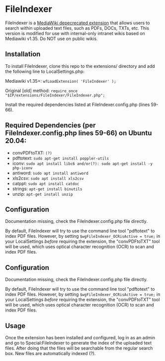 # FileIndexer

FileIndexer is a [MediaWiki depecrecated extension](https://www.mediawiki.org/wiki/Extension_talk:FileIndexer#Security) that allows users to search within uploaded text files, such as PDFs, DOCs, TXTs, etc. This version is modified for use with internal-only intranet wikis based on Mediawiki v1.35. Do NOT use on public wikis.

## Installation

To install FileIndexer, clone this repo to the extensions/ directory and add the following line to LocalSettings.php:

Mediawiki v1.35+: ```wfLoadExtension( 'FileIndexer' );```
	
Original [old] method: ```require_once "$IP/extensions/FileIndexer/FileIndexer.php";```

Install the required dependencies listed at FileIndexer.config.php (lines 59-66).

## Required Dependencies (per FileIndexer.config.php lines 59-66) on Ubuntu 20.04:

 - convPDFtoTXT: ```(?)```
 - pdftotext: ```sudo apt-get install poppler-utils```
 - iconv: ```sudo apt install libc6 and/or(?): sudo apt-get install -y php-iconv```
 - antiword: ```sudo apt install antiword```
 - xls2csv: ```sudo apt install xls2csv```
 - catppt: ```sudo apt install catdoc```
 - strings: ```apt-get install binutils```
 - unzip: ```apt-get install unzip```
 
## Configuration

Documentation missing, check the FileIndexer.config.php file directly.

By default, FileIndexer will try to use the command line tool "pdftotext" to index PDF files. However, by setting `$wgFileIndexer_OCRisActive = true;` in your LocalSettings *before* requiring the extension, the "convPDFtoTXT" tool will be used, which uses optical character recognition (OCR) to scan and index PDF files.
 
## Configuration

Documentation missing, check the FileIndexer.config.php file directly.

By default, FileIndexer will try to use the command line tool "pdftotext" to index PDF files. However, by setting `$wgFileIndexer_OCRisActive = true;` in your LocalSettings *before* requiring the extension, the "convPDFtoTXT" tool will be used, which uses optical character recognition (OCR) to scan and index PDF files.

## Usage

Once the extension has been installed and configured, log in as an admin and go to Special:FileIndexer to generate the index of the uploaded text files. After doing that the files will be searchable from the regular search box. New files are automatically indexed (?).
